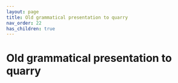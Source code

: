 ```yaml
---
layout: page
title: Old grammatical presentation to quarry
nav_order: 22
has_children: true
---
```


# Old grammatical presentation to quarry
